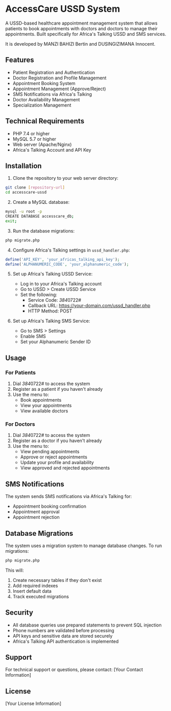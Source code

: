 # AccessCare USSD System

A USSD-based healthcare appointment management system that allows patients to book appointments with doctors and doctors to manage their appointments. Built specifically for Africa's Talking USSD and SMS services.

It is developed by MANZI BAHIZI Bertin and DUSINGIZIMANA Innocent.

## Features

- Patient Registration and Authentication
- Doctor Registration and Profile Management
- Appointment Booking System
- Appointment Management (Approve/Reject)
- SMS Notifications via Africa's Talking
- Doctor Availability Management
- Specialization Management

## Technical Requirements

- PHP 7.4 or higher
- MySQL 5.7 or higher
- Web server (Apache/Nginx)
- Africa's Talking Account and API Key

## Installation

1. Clone the repository to your web server directory:
```bash
git clone [repository-url]
cd accesscare-ussd
```

2. Create a MySQL database:
```bash
mysql -u root -p
CREATE DATABASE accesscare_db;
exit;
```

3. Run the database migrations:
```bash
php migrate.php
```

4. Configure Africa's Talking settings in `ussd_handler.php`:
```php
define('API_KEY', 'your_africas_talking_api_key');
define('ALPHANUMERIC_CODE', 'your_alphanumeric_code');
```

5. Set up Africa's Talking USSD Service:
   - Log in to your Africa's Talking account
   - Go to USSD > Create USSD Service
   - Set the following:
     - Service Code: *384*0722#
     - Callback URL: https://your-domain.com/ussd_handler.php
     - HTTP Method: POST

6. Set up Africa's Talking SMS Service:
   - Go to SMS > Settings
   - Enable SMS
   - Set your Alphanumeric Sender ID

## Usage

### For Patients

1. Dial *384*0722# to access the system
2. Register as a patient if you haven't already
3. Use the menu to:
   - Book appointments
   - View your appointments
   - View available doctors

### For Doctors

1. Dial *384*0722# to access the system
2. Register as a doctor if you haven't already
3. Use the menu to:
   - View pending appointments
   - Approve or reject appointments
   - Update your profile and availability
   - View approved and rejected appointments

## SMS Notifications

The system sends SMS notifications via Africa's Talking for:
- Appointment booking confirmation
- Appointment approval
- Appointment rejection

## Database Migrations

The system uses a migration system to manage database changes. To run migrations:

```bash
php migrate.php
```

This will:
1. Create necessary tables if they don't exist
2. Add required indexes
3. Insert default data
4. Track executed migrations

## Security

- All database queries use prepared statements to prevent SQL injection
- Phone numbers are validated before processing
- API keys and sensitive data are stored securely
- Africa's Talking API authentication is implemented

## Support

For technical support or questions, please contact:
[Your Contact Information]

## License

[Your License Information] 
